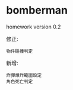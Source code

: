 # bomberman
homework
version 0.2


  修正:
  
    物件碰撞判定
    
    
  新增:  
  
    炸彈爆炸範圍設定
    角色死亡判定
  
